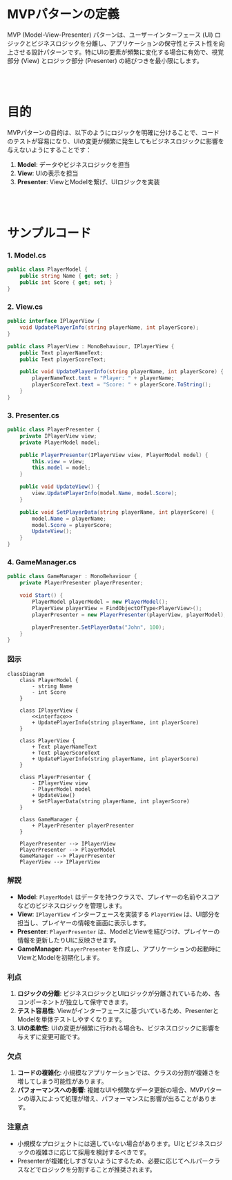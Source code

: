 
# MVPパターンの定義
MVP (Model-View-Presenter) パターンは、ユーザーインターフェース (UI) ロジックとビジネスロジックを分離し、アプリケーションの保守性とテスト性を向上させる設計パターンです。特にUIの要素が頻繁に変化する場合に有効で、視覚部分 (View) とロジック部分 (Presenter) の結びつきを最小限にします。


<br>

<br>


# 目的
MVPパターンの目的は、以下のようにロジックを明確に分けることで、コードのテストが容易になり、UIの変更が頻繁に発生してもビジネスロジックに影響を与えないようにすることです：
1. **Model**: データやビジネスロジックを担当
2. **View**: UIの表示を担当
3. **Presenter**: ViewとModelを繋げ、UIロジックを実装

<br>

<br>

# サンプルコード

### 1. **Model.cs**
```cs
public class PlayerModel {
    public string Name { get; set; }
    public int Score { get; set; }
}
```

### 2. **View.cs**
```cs
public interface IPlayerView {
    void UpdatePlayerInfo(string playerName, int playerScore);
}

public class PlayerView : MonoBehaviour, IPlayerView {
    public Text playerNameText;
    public Text playerScoreText;

    public void UpdatePlayerInfo(string playerName, int playerScore) {
        playerNameText.text = "Player: " + playerName;
        playerScoreText.text = "Score: " + playerScore.ToString();
    }
}
```

### 3. **Presenter.cs**
```cs
public class PlayerPresenter {
    private IPlayerView view;
    private PlayerModel model;

    public PlayerPresenter(IPlayerView view, PlayerModel model) {
        this.view = view;
        this.model = model;
    }

    public void UpdateView() {
        view.UpdatePlayerInfo(model.Name, model.Score);
    }

    public void SetPlayerData(string playerName, int playerScore) {
        model.Name = playerName;
        model.Score = playerScore;
        UpdateView();
    }
}
```

### 4. **GameManager.cs**
```cs
public class GameManager : MonoBehaviour {
    private PlayerPresenter playerPresenter;

    void Start() {
        PlayerModel playerModel = new PlayerModel();
        PlayerView playerView = FindObjectOfType<PlayerView>();
        playerPresenter = new PlayerPresenter(playerView, playerModel);

        playerPresenter.SetPlayerData("John", 100);
    }
}
```

### 図示

```mermaid
classDiagram
    class PlayerModel {
        - string Name
        - int Score
    }

    class IPlayerView {
        <<interface>>
        + UpdatePlayerInfo(string playerName, int playerScore)
    }

    class PlayerView {
        + Text playerNameText
        + Text playerScoreText
        + UpdatePlayerInfo(string playerName, int playerScore)
    }

    class PlayerPresenter {
        - IPlayerView view
        - PlayerModel model
        + UpdateView()
        + SetPlayerData(string playerName, int playerScore)
    }

    class GameManager {
        + PlayerPresenter playerPresenter
    }

    PlayerPresenter --> IPlayerView
    PlayerPresenter --> PlayerModel
    GameManager --> PlayerPresenter
    PlayerView --> IPlayerView
```

### 解説
- **Model**: `PlayerModel` はデータを持つクラスで、プレイヤーの名前やスコアなどのビジネスロジックを管理します。
- **View**: `IPlayerView` インターフェースを実装する `PlayerView` は、UI部分を担当し、プレイヤーの情報を画面に表示します。
- **Presenter**: `PlayerPresenter` は、ModelとViewを結びつけ、プレイヤーの情報を更新したりUIに反映させます。
- **GameManager**: `PlayerPresenter` を作成し、アプリケーションの起動時にViewとModelを初期化します。

### 利点
1. **ロジックの分離**: ビジネスロジックとUIロジックが分離されているため、各コンポーネントが独立して保守できます。
2. **テスト容易性**: Viewがインターフェースに基づいているため、PresenterとModelを単体テストしやすくなります。
3. **UIの柔軟性**: UIの変更が頻繁に行われる場合も、ビジネスロジックに影響を与えずに変更可能です。

### 欠点
1. **コードの複雑化**: 小規模なアプリケーションでは、クラスの分割が複雑さを増してしまう可能性があります。
2. **パフォーマンスへの影響**: 複雑なUIや頻繁なデータ更新の場合、MVPパターンの導入によって処理が増え、パフォーマンスに影響が出ることがあります。

### 注意点
- 小規模なプロジェクトには適していない場合があります。UIとビジネスロジックの複雑さに応じて採用を検討するべきです。
- Presenterが複雑化しすぎないようにするため、必要に応じてヘルパークラスなどでロジックを分割することが推奨されます。
